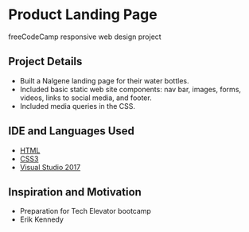 # Product Landing Page
freeCodeCamp responsive web design project

## Project Details
* Built a Nalgene landing page for their water bottles.
* Included basic static web site components: nav bar, images, forms, videos, links to social media, and footer.
* Included media queries in the CSS.

## IDE and Languages Used
* [HTML](https://developer.mozilla.org/en-US/docs/Web/HTML)
* [CSS3](https://developer.mozilla.org/en-US/docs/Web/CSS)
* [Visual Studio 2017](https://visualstudio.microsoft.com/vs/whatsnew/)

## Inspiration and Motivation
* Preparation for Tech Elevator bootcamp
* Erik Kennedy
